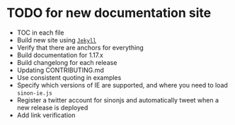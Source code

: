 # TODO for new documentation site

* TOC in each file
* Build new site using [`Jekyll`](http://jekyllrb.com)
* Verify that there are anchors for everything
* Build documentation for 1.17.x
* Build changelong for each release
* Updating CONTRIBUTING.md
* Use consistent quoting in examples
* Specify which versions of IE are supported, and where you need to load `sinon-ie.js`
* Register a twitter account for sinonjs and automatically tweet when a new release is deployed
* Add link verification
